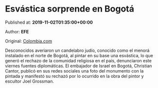 
# Esvástica sorprende en Bogotá

Published at: **2019-11-02T01:35:00+00:00**

Author: **EFE**

Original: [Colombia.com](https://www.colombia.com/actualidad/noticias/esvastica-sorprende-en-bogota-246297)

Desconocidos averiaron un candelabro judío, conocido como el menorá instalado en el norte de Bogotá, al pintar en su base una esvástica, lo que generó el rechazo de la comunidad religiosa en el país, denunciaron este viernes fuentes diplomáticas.
El embajador de Israel en Bogotá, Christian Cantor, publicó en sus redes sociales una foto del monumento con la pintada y manifestó su rechazó por lo ocurrido en la obra del pintor y escultor Joel Grossman.
